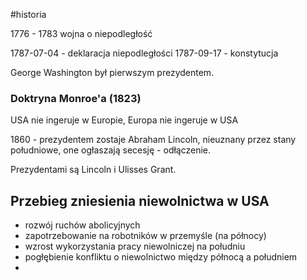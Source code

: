 #historia 

1776 - 1783 wojna o niepodległość

1787-07-04 - deklaracja niepodległości
1787-09-17 - konstytucja

George Washington był pierwszym prezydentem.

### Doktryna Monroe'a (1823)
USA nie ingeruje w Europie, Europa nie ingeruje w USA


1860 - prezydentem zostaje Abraham Lincoln, nieuznany przez stany południowe, one ogłaszają secesję - odłączenie.

Prezydentami są Lincoln i Ulisses Grant.


## Przebieg zniesienia niewolnictwa w USA
- rozwój ruchów abolicyjnych
- zapotrzebowanie na robotników w przemyśle (na północy)
- wzrost wykorzystania pracy niewolniczej na południu
- pogłębienie konfliktu o niewolnictwo między północą a południem
- 